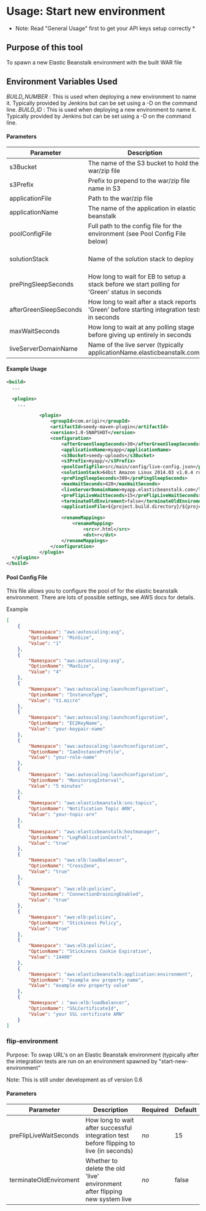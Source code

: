 # Usage: Start new environment

* Note: Read "General Usage" first to get your API keys setup correctly *

## Purpose of this tool

To spawn a new Elastic Beanstalk environment with the built WAR file

## Environment Variables Used
*BUILD_NUMBER* : This is used when deploying a new environment to name it.  Typically provided by Jenkins but can be
set using a -D on the command line.
*BUILD_ID* : This is used when deploying a new environment to name it.  Typically provided by Jenkins but can be
set using a -D on the command line.

#### Parameters
| Parameter | Description | Required | Default |
|-----------|-------------|----------|---------|
|s3Bucket|The name of the S3 bucket to hold the war/zip file|*yes*| |
|s3Prefix|Prefix to prepend to the war/zip file name in S3|*yes*| |
|applicationFile|Path to the war/zip file| *yes*| |
|applicationName|The name of the application in elastic beanstalk| *yes* | |
|poolConfigFile|Full path to the config file for the environment (see Pool Config File below)| *no* | src/main/config/live-config.json |
|solutionStack|Name of the solution stack to deploy| *no* |Tomcat 8 Java 8 on 64bit Amazon Linux 2015.03 v1.4.5|
|prePingSleepSeconds|How long to wait for EB to setup a stack before we start polling for 'Green' status in seconds| *no* | 300 |
|afterGreenSleepSeconds|How long to wait after a stack reports 'Green' before starting integration tests in seconds| *no* | 30 |
|maxWaitSeconds|How long to wait at any polling stage before giving up entirely in seconds| *no* | 420 |
|liveServerDomainName|Name of the live server (typically applicationName.elasticbeanstalk.com)| *yes*| |

#### Example Usage
```xml
<build>
  ...

  <plugins>
    ...

            <plugin>
                <groupId>com.erigir</groupId>
                <artifactId>seedy-maven-plugin</artifactId>
                <version>1.0-SNAPSHOT</version>
                <configuration>
                    <afterGreenSleepSeconds>30</afterGreenSleepSeconds>
                    <applicationName>myapp</applicationName>
                    <s3Bucket>seedy-uploads</s3Bucket>
                    <s3Prefix>myapp/</s3Prefix>
                    <poolConfigFile>src/main/config/live-config.json</poolConfigFile>
                    <solutionStack>64bit Amazon Linux 2014.03 v1.0.4 running Tomcat 7 Java 7</solutionStack>
                    <prePingSleepSeconds>300</prePingSleepSeconds>
                    <maxWaitSeconds>420</maxWaitSeconds>
                    <liveServerDomainName>myapp.elasticbeanstalk.com</liveServerDomainName>
                    <preFlipLiveWaitSeconds>15</preFlipLiveWaitSeconds>
                    <terminateOldEnviroment>false</terminateOldEnviroment>
                    <applicationFile>${project.build.directory}/${project.build.finalName}.war</applicationFile>

                    <renameMappings>
                        <renameMapping>
                            <src>r.html</src>
                            <dst>r</dst>
                    </renameMappings>
                </configuration>
            </plugin>
  </plugins>
</build>
```

#### Pool Config File
This file allows you to configure the pool of for the elastic beanstalk environment.  There are lots of possible
settings, see AWS docs for details.

Example
```json
[
    {
        "Namespace": "aws:autoscaling:asg",
        "OptionName": "MinSize",
        "Value": "1"
    },
    {
        "Namespace": "aws:autoscaling:asg",
        "OptionName": "MaxSize",
        "Value": "4"
    },
    {
        "Namespace": "aws:autoscaling:launchconfiguration",
        "OptionName": "InstanceType",
        "Value": "t1.micro"
    },
    {
        "Namespace": "aws:autoscaling:launchconfiguration",
        "OptionName": "EC2KeyName",
        "Value": "your-keypair-name"
    },
    {
        "Namespace": "aws:autoscaling:launchconfiguration",
        "OptionName": "IamInstanceProfile",
        "Value": "your-role-name"
    },
    {
        "Namespace": "aws:autoscaling:launchconfiguration",
        "OptionName": "MonitoringInterval",
        "Value": "5 minutes"
    },
    {
        "Namespace": "aws:elasticbeanstalk:sns:topics",
        "OptionName": "Notification Topic ARN",
        "Value": "your-topic-arn"
    },
    {
        "Namespace": "aws:elasticbeanstalk:hostmanager",
        "OptionName": "LogPublicationControl",
        "Value": "true"
    },
    {
        "Namespace": "aws:elb:loadbalancer",
        "OptionName": "CrossZone",
        "Value": "true"
    },
    {
        "Namespace": "aws:elb:policies",
        "OptionName": "ConnectionDrainingEnabled",
        "Value": "true"
    },
    {
        "Namespace": "aws:elb:policies",
        "OptionName": "Stickiness Policy",
        "Value": "true"
    },
    {
        "Namespace": "aws:elb:policies",
        "OptionName": "Stickiness Cookie Expiration",
        "Value": "14400"
    },
    {
        "Namespace": "aws:elasticbeanstalk:application:environment",
        "OptionName": "example env property name",
        "Value": "example env property value"
    },
    {
        "Namespace" : "aws:elb:loadbalancer",
        "OptionName": "SSLCertificateId",
        "Value": "your SSL certificate ARN"
    }
]
```


### flip-environment
Purpose: To swap URL's on an Elastic Beanstalk environment (typically after the integration tests are run on an environment
spawned by "start-new-environment"

Note: This is still under development as of version 0.6

#### Parameters
| Parameter | Description | Required | Default |
|-----------|-------------|----------|---------|
|preFlipLiveWaitSeconds|How long to wait after successful integration test before flipping to live (in seconds)| *no* | 15 |
|terminateOldEnviroment|Whether to delete the old 'live' environment after flipping new system live| *no* | false |


